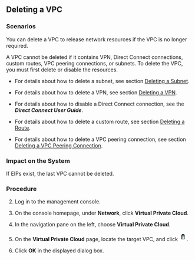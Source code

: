 ## Deleting a VPC
### Scenarios

You can delete a VPC to release network resources if the VPC is no longer
required.

A VPC cannot be deleted if it contains VPN, Direct Connect connections, custom
routes, VPC peering connections, or subnets. To delete the VPC, you must first
delete or disable the resources.

-   For details about how to delete a subnet, see section <a href="Deleting a
    Subnet.md">Deleting a Subnet</a>.

-   For details about how to delete a VPN, see section <a href="Deleting a VPN.md">Deleting a VPN</a>.

-   For details about how to disable a Direct Connect connection, see the
    ***Direct Connect User Guide***.

-   For details about how to delete a custom route, see section <a href="Deleting a Route.md">Deleting a Route</a>.

-   For details about how to delete a VPC peering connection, see section <a href="Deleting a VPC Peering Connection.md">Deleting a VPC Peering Connection</a>.

### Impact on the System

If EIPs exist, the last VPC cannot be deleted.

### Procedure

2.  Log in to the management console.

3.  On the console homepage, under **Network**, click **Virtual Private Cloud**.

4.  In the navigation pane on the left, choose **Virtual Private Cloud**.

5.  On the **Virtual Private Cloud** page, locate the target VPC, and click
 ![](figure/156606d9df3d2a26c70e1841e80d1d0c.png).

6.  Click **OK** in the displayed dialog box.
